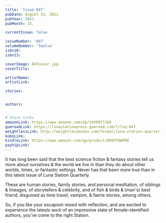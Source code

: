 ```yaml
---
title: 'Issue 047'
pubDate: August 15, 2021
pubYear: 2021
pubMonth: 15,

currentIssue: false

issueNumber: '047'
volumeNumber: 'Twelve'
isbn10:
isbn13:

coverImage: 047cover.jpg
coverTitle:

artistName:
artistLink:

stories: 


authors: 


# Store links
amazonLink: https://www.amazon.com/dp/1949077268
gumroadLink: https://lunastationpress.gumroad.com/l/lsq-047
weightlessLink: http://weightlessbooks.com/format/luna-station-quarterly-issue-47
koboLink:
kindleLink: https://www.amazon.com/gp/product/B09CP4WFM8
payhipLink: 
---
```

It has long been said that the best science fiction &amp; fantasy stories tell us more about ourselves &amp; the world we live in than they do about other worlds, times, or fantastic settings. Never has that been more true than in this latest issue of Luna Station Quarterly.

These are human stories, family stories, and personal meditation, of siblings &amp; lineages, of storytellers &amp; celebrity, and of fish &amp; birds &amp; (man's) best friend, disguised as time travel, vampire, &amp; faerie stories, among others.

So, if you like your escapism mixed with reflection, and are excited to experience the latests work of an impressive slate of female-identified authors, you've come to the right Station.
        